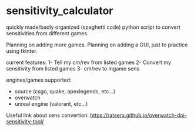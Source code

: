 # sensitivity_calculator
quickly made/badly organized (spaghetti code) python script to convert sensitivities from different games.

Planning on adding more games.
Planning on adding a GUI, just to practice using tkinter.

current features:
1- Tell my cm/rev from listed games
2- Convert my sensitivity from listed games
3- cm/rev to ingame sens

engines/games supported:
- source (csgo, quake, apexlegends, etc...)
- overwatch
- unreal engine (valorant, etc...)

Useful link about sens convertion:
https://ratserx.github.io/overwatch-dpi-sensitivity-tool/
